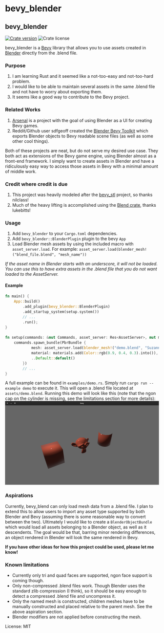 # bevy_blender

## bevy_blender

[![Crate version](https://img.shields.io/crates/v/bevy_blender?style=flat-square)](https://crates.io/crates/bevy_blender/)
![Crate license](https://img.shields.io/crates/l/bevy_blender?style=flat-square)

bevy_blender is a [Bevy](https://bevyengine.org) library that allows you to use assets created in [Blender](https://blender.org) directly from the .blend file.

### Purpose
1) I am learning Rust and it seemed like a not-too-easy and not-too-hard problem.
1) I would like to be able to maintain several assets in the same .blend file and not have to worry about exporting them.
1) It seems like a good way to contribute to the Bevy project.

### Related Works
1) [Arsenal](https://github.com/katharostech/arsenal) is a project with the goal of using Blender as a UI for creating Bevy games.
1) Reddit/Github user sdfgeoff created the [Blender Bevy Toolkit](https://www.reddit.com/r/rust_gamedev/comments/mr60x4/my_workflow_for_3d_assets_and_custom_components/) which exports Blender objects to Bevy readable scene files (as well as some other cool things).

Both of these projects are neat, but do not serve my desired use case. They both act as extensions of the Bevy game engine, using Blender almost as a front-end framework. I simply want to create assets in Blender and have a ridiculously easy way to access those assets in Bevy with a minimal amount of middle work.

### Credit where credit is due
1) This project was heavily modeled after the [bevy_stl](https://github.com/nilclass/bevy_stl) project, so thanks nilclass!
1) Much of the heavy lifting is accomplished using the [Blend crate](https://github.com/lukebitts/blend), thanks lukebitts!

### Usage
1) Add `bevy_blender` to your `Cargo.toml` dependencies.
1) Add `bevy_blender::BlenderPlugin` plugin to the bevy `App`
1) Load Blender mesh assets by using the included macro with `asset_server.load`. For example: `asset_server.load(blender_mesh!("blend_file.blend", "mesh_name"))`

*If the asset name in Blender starts with an underscore, it will not be loaded. You can use this to have extra assets in the .blend file that you do not want loaded to the AssetServer.*

#### Example
```rust
fn main() {
    App::build()
        .add_plugin(bevy_blender::BlenderPlugin)
        .add_startup_system(setup.system())
        // ...
        .run();
}

fn setup(commands: &mut Commands, asset_server: Res<AssetServer>, mut materials: ResMut<Assets<StandardMaterial>>) {
    commands.spawn_bundle(PbrBundle {
            mesh: asset_server.load(blender_mesh!("demo.blend", "Suzanne")),
            material: materials.add(Color::rgb(0.9, 0.4, 0.3).into()),
            ..Default::default()
        })
        // ...
}
```

A full example can be found in `examples/demo.rs`. Simply run `cargo run --example demo` to execute it. This will open a .blend file located at `assets/demo.blend`. Running this demo will look like this (note that the ngon cap on the cylinder is missing, see the limitations section for more details):
![demo bevy window](assets/demo_bevy.png "Demo Bevy Window")

### Aspirations
Currently, bevy_blend can only load mesh data from a .blend file. I plan to extend this to allow users to import any asset type supported by both Blender and Bevy (assuming there is some reasonable way to convert between the two). Ultimately I would like to create a `BlenderObjectBundle` which would load all assets belonging to a Blender object, as well as it descendents. The goal would be that, barring minor rendering differences, an object rendered in Blender will look the same rendered in Bevy.

**If you have other ideas for how this project could be used, please let me know!**

### Known limitations
* Currently only tri and quad faces are supported, ngon face support is coming though.
* Only non-compressed .blend files work. Though Blender uses the standard zlib compression (I think), so it should be easy enough to detect a compressed .blend file and uncompress it.
* Only the named mesh is constructed, children meshes have to be manually constructed and placed relative to the parent mesh. See the above aspiration section.
* Blender modifiers are not applied before constructing the mesh.

License: MIT
